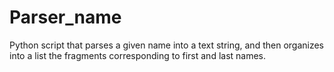# Parser_name
Python script that parses a given name into a text string, and then organizes into a list the fragments corresponding to first and last names.
